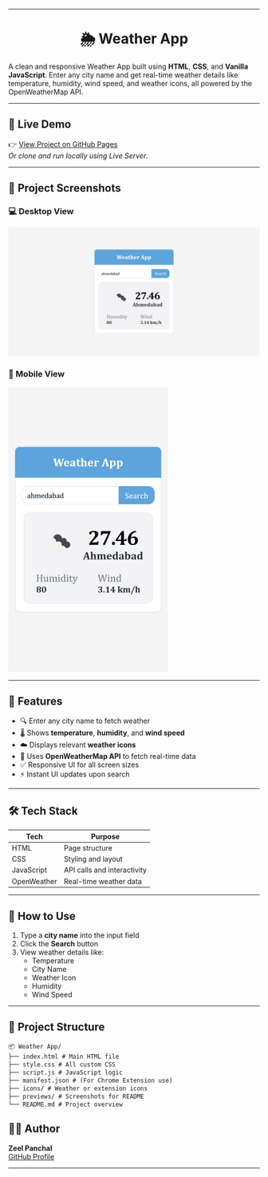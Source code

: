 <!--
███████╗███████╗███████╗██╗     
██╔════╝██╔════╝██╔════╝██║     
█████╗  █████╗  █████╗  ██║     
██╔══╝  ██╔══╝  ██╔══╝  ██║     
███████╗███████╗██║     ███████╗
╚══════╝╚══════╝╚═╝     ╚══════╝
     Z E E L   P A N C H A L 🚀
-->

---

<h1 align="center">🌦️ Weather App</h1>

A clean and responsive Weather App built using **HTML**, **CSS**, and **Vanilla JavaScript**. Enter any city name and get real-time weather details like temperature, humidity, wind speed, and weather icons, all powered by the OpenWeatherMap API.

---

## 🔗 Live Demo

👉 [View Project on GitHub Pages](https://panchal-zeel.github.io/weather-app-zp/)  
_Or clone and run locally using Live Server._

---

## 📸 Project Screenshots

### 💻 Desktop View  
![Desktop View](assets/Desktop_screen.png)

### 📱 Mobile View  
<img src="assets/Mobile_screen.png" width="320" alt="Screenshot of Weather App">

---

## 🚀 Features

- 🔍 Enter any city name to fetch weather
- 🌡 Shows **temperature**, **humidity**, and **wind speed**
- ☁️ Displays relevant **weather icons**
- 🧠 Uses **OpenWeatherMap API** to fetch real-time data
- ✅ Responsive UI for all screen sizes
- ⚡ Instant UI updates upon search

---

## 🛠️ Tech Stack

| Tech         | Purpose                                |
|--------------|----------------------------------------|
| HTML         | Page structure                         |
| CSS          | Styling and layout                     |
| JavaScript   | API calls and interactivity            |
| OpenWeather  | Real-time weather data                 |

---

## 🧪 How to Use

1. Type a **city name** into the input field
2. Click the **Search** button
3. View weather details like:
   - Temperature
   - City Name
   - Weather Icon
   - Humidity
   - Wind Speed

---

## 📁 Project Structure

```
📦 Weather App/
├── index.html # Main HTML file
├── style.css # All custom CSS
├── script.js # JavaScript logic
├── manifest.json # (For Chrome Extension use)
├── icons/ # Weather or extension icons
├── previews/ # Screenshots for README
└── README.md # Project overview

```

## 👨‍💻 Author

**Zeel Panchal**    
[GitHub Profile](https://github.com/Panchal-Zeel/)

---
